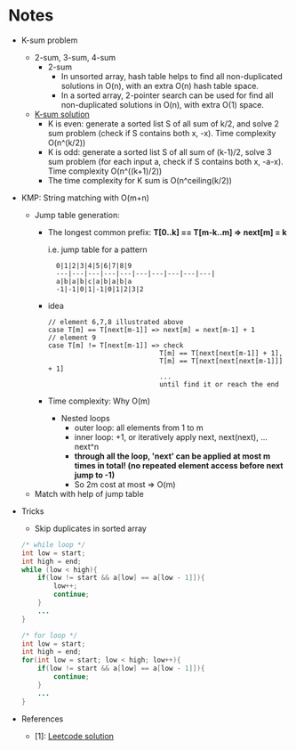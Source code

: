 # Notes

* K-sum problem
	* 2-sum, 3-sum, 4-sum
		* 2-sum
           * In unsorted array, hash table helps to find all non-duplicated solutions in O(n), with an extra O(n) hash table space.
           * In a sorted array, 2-pointer search can be used for find all non-duplicated solutions in O(n), with extra O(1) space.
	* [K-sum solution](https://cs.stackexchange.com/questions/2973/generalised-3sum-k-sum-problem)
       * K is even: generate a sorted list S of all sum of k/2, and solve 2 sum problem (check if S contains both x, -x). Time complexity O(n^(k/2))
       * K is odd: generate a sorted list S of all sum of (k-1)/2, solve 3 sum problem (for each input a, check if S contains both x, -a-x). Time complexity O(n^((k+1)/2))
       * The time complexity for K sum is O(n^ceiling(k/2))

* KMP: String matching with O(m+n)
	* Jump table generation: 
		* The longest common prefix: **T[0..k] == T[m-k..m] => next[m] = k**
		
			i.e. jump table for a pattern
		
				0|1|2|3|4|5|6|7|8|9
				---|---|---|---|---|---|---|---|---|---|
				a|b|a|b|c|a|b|a|b|a
				-1|-1|0|1|-1|0|1|2|3|2
				
		* idea
		
			```
			// element 6,7,8 illustrated above
			case T[m] == T[next[m-1]] => next[m] = next[m-1] + 1
			// element 9
			case T[m] != T[next[m-1]] => check
										T[m] == T[next[next[m-1]] + 1], 
										T[m] == T[next[next[next[m-1]]] + 1]
										... 
										until find it or reach the end
			```
		* Time complexity: Why O(m)
			* Nested loops
				* outer loop: all elements from 1 to m
				* inner loop: +1, or iteratively apply next, next(next), ... next^n
				* **through all the loop, 'next' can be applied at most m times in total! (no repeated element access before next jump to -1)**
				* So 2m cost at most => O(m)
	* Match with help of jump table
	
* Tricks
	* Skip duplicates in sorted array    
        
    ```java
    /* while loop */
    int low = start;
    int high = end;
    while (low < high){
    	if(low != start && a[low] == a[low - 1]]){
    		low++;
    		continue;
    	}
    	...
    }
    
    /* for loop */
    int low = start;
    int high = end;
    for(int low = start; low < high; low++){
    	if(low != start && a[low] == a[low - 1]]){
    		continue;
    	}
    	...
    }
    ```

        
* References
	* [1]: [Leetcode solution](https://www.sigmainfy.com/blog/leetcode-handbook-all-problem-solution-index.html)